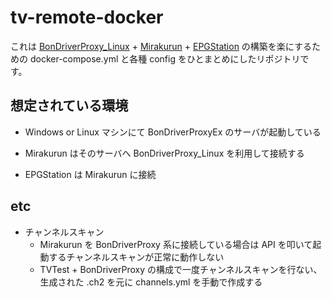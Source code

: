 # tv-remote-docker

これは [BonDriverProxy_Linux](https://github.com/u-n-k-n-o-w-n/BonDriverProxy_Linux) + [Mirakurun](https://github.com/Chinachu/Mirakurun) + [EPGStation](https://github.com/l3tnun/EPGStation) の構築を楽にするための docker-compose.yml と各種 config をひとまとめにしたリポジトリです。

## 想定されている環境

- Windows or Linux マシンにて BonDriverProxyEx のサーバが起動している

- Mirakurun はそのサーバへ BonDriverProxy_Linux を利用して接続する

- EPGStation は Mirakurun に接続


## etc

- チャンネルスキャン
    - Mirakurun を BonDriverProxy 系に接続している場合は API を叩いて起動するチャンネルスキャンが正常に動作しない
    - TVTest + BonDriverProxy の構成で一度チャンネルスキャンを行ない、生成された .ch2 を元に channels.yml を手動で作成する

